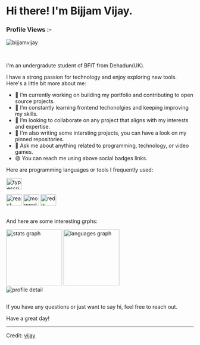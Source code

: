 
##


<!-- welcome message -->

# Hi there! I'm Bijjam Vijay.

<p align="right"> <h3>Profile Views :-</h3> 
    <img src="https://komarev.com/ghpvc/?username=bijjamvijay&label=Profile%20views&color=0e75b6&style=flat" alt="bijjamvijay" /> 
</p>
<br/>

I'm an undergradute student of BFIT from Dehadun(UK).

I have a strong passion for technology and enjoy exploring new tools. Here's a little bit more about me:

- 🔭 I’m currently working on building my portfolio and contributing to open source projects.
- 🌱 I’m constantly learning frontend techonolgies and keeping improving my skills.
- 👯 I’m looking to collaborate on any project that aligns with my interests and expertise.
- 💼 I'm also writing some intersting projects, you can have a look on my pinned repositories.
- 💬 Ask me about anything related to programming, technology, or video games.
- 😄 You can reach me using above social badges links.

Here are programming languages or tools I frequently used:

<div>
  <img
    height="30"
    width="42"
    alt="typescript logo"
    src="https://cdn.jsdelivr.net/gh/devicons/devicon/icons/typescript/typescript-plain.svg"
  />
  
  <img
    height="30"
    width="42"
    alt="react logo"
    src="https://cdn.jsdelivr.net/gh/devicons/devicon/icons/react/react-original.svg"
  />
    <img
    height="30"
    width="42"
    alt="mongodb logo"
    src="https://cdn.jsdelivr.net/gh/devicons/devicon/icons/mongodb/mongodb-original.svg"
  />
  <img
    height="30"
    width="42"
    alt="redis logo"
    src="https://cdn.jsdelivr.net/gh/devicons/devicon/icons/redis/nodejs-original.svg"
  />
  
</div>

##

And here are some interesting grphs:

<!-- grph -->
<div align="left">
  <div>
    <img
      height="150"
      alt="stats graph"
      src="http://github-profile-summary-cards.vercel.app/api/cards/stats?username=bijjamvijayreddy&theme=vue"
    />
    <img
      height="150"
      alt="languages graph"
      src="http://github-profile-summary-cards.vercel.app/api/cards/most-commit-language?username=bijjamvijayreddy&theme=vue"
    />
  </div>
  <img src="http://github-profile-summary-cards.vercel.app/api/cards/profile-details?username=bijjamvijayreddy&theme=vue" alt="profile detail" />
</div>

##

If you have any questions or just want to say hi, feel free to reach out.

Have a great day!

---
Credit: [vijay](https://github.com/bijjamvijayreddy)
